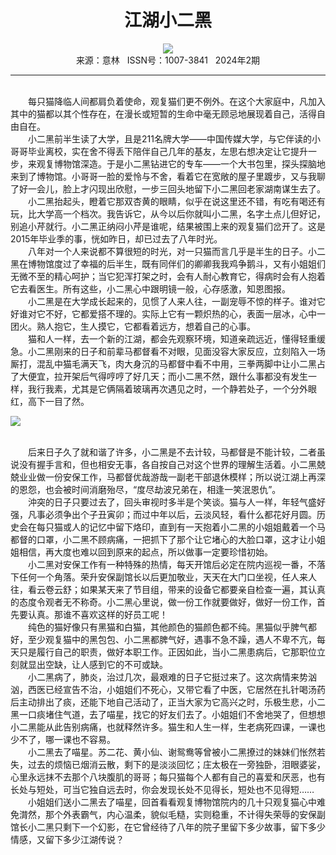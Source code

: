 # <center>江湖小二黑</center>

<div align=center><img src="http://fslib.vip.qikan.cn/img.ashx?key=%d7%f7%d5%df%a3%ba%c2%ed%ce%b4%b6%bc"></div>

<center>来源：意林   ISSN号：1007-3841   2024年2期</center>

* * *

<br>　　每只猫降临人间都肩负着使命，观复猫们更不例外。在这个大家庭中，凡加入其中的猫都以其个性存在，在漫长或短暂的生命中毫无顾忌地展现着自己，活得自由自在。  
　　小二黑前半生读了大学，且是211名牌大学——中国传媒大学，与它伴读的小哥哥毕业离校，实在舍不得丢下陪伴自己几年的基友，左思右想决定让它提升一步，来观复博物馆深造。于是小二黑钻进它的专车——一个大书包里，探头探脑地来到了博物馆。小哥哥一脸的爱怜与不舍，看着它在宽敞的屋子里踱步，又与我聊了好一会儿，脸上才闪现出欣慰，一步三回头地留下小二黑回老家湖南谋生去了。  
　　小二黑抬起头，瞪着它那双杏黄的眼睛，似乎在说这里还不错，有吃有喝还有玩，比大学高一个档次。我告诉它，从今以后你就叫小二黑，名字土点儿但好记，别追小芹就行。小二黑正纳闷小芹是谁呢，结果被围上来的观复猫们岔开了。这是2015年毕业季的事，恍如昨日，却已过去了八年时光。  
　　八年对一个人来说都不算很短的时光，对一只猫而言几乎是半生的日子。小二黑在博物馆度过了幸福的后半生，既有同伴们的卿卿我我鸡争鹅斗，又有小姐姐们无微不至的精心呵护；当它犯浑打架之时，会有人耐心教育它，得病时会有人抱着它去看医生。所有这些，小二黑心中跟明镜一般，心存感激，知恩图报。  
　　小二黑是在大学成长起来的，见惯了人来人往，一副宠辱不惊的样子。谁对它好谁对它不好，它都爱搭不理的。实际上它有一颗炽热的心，表面一层冰，心中一团火。熟人抱它，生人摸它，它都看着远方，想着自己的心事。  
　　猫和人一样，去一个新的江湖，都会先观察环境，知道亲疏远近，懂得轻重缓急。小二黑刚来的日子和前辈马都督看不对眼，见面没容大家反应，立刻陷入一场厮打，混乱中猫毛满天飞，肉大身沉的马都督中看不中用，三拳两脚中让小二黑占了大便宜，拉开架后气得哼哼了好几天；而小二黑不然，跟什么事都没有发生一样，我行我素，尤其是它俩隔着玻璃再次遇见之时，一个静若处子，一个分外眼红，高下一目了然。

![](http://img.resource.qikan.cn/markvip/qkimages/yili/yili202402/yili20240231-1-l.jpg)

  
<br>　　后来日子久了就和谐了许多，小二黑是不去计较，马都督是不能计较，二者虽说没有握手言和，但也相安无事，各自按自己对这个世界的理解生活着。小二黑兢兢业业做一份安保工作，马都督优哉游哉一副老干部退休模样；所以说江湖上再深的恩怨，也会被时间消磨殆尽，“度尽劫波兄弟在，相逢一笑泯恩仇”。  
　　沖突的日子只要过去了，回头审视时多半是个笑谈。猫与人一样，年轻气盛好强，凡事必须争出个子丑寅卯；而过中年以后，云淡风轻，看什么都花好月圆。历史会在每只猫或人的记忆中留下烙印，直到有一天抱着小二黑的小姐姐戴着一个马都督的口罩，小二黑不顾病痛，一把抓下了那个让它堵心的大脸口罩，这才让小姐姐相信，再大度也难以回到原来的起点，所以做事一定要珍惜初始。  
　　小二黑对安保工作有一种特殊的热情，每天开馆后必定在院内巡视一番，不落下任何一个角落。荣升安保副馆长以后更加敬业，天天在大门口坐视，任人来人往，看云卷云舒；如果某天来了节目组，带来的设备它都要亲自检查一遍，其认真的态度令观者无不称奇。小二黑心里说，做一份工作就要做好，做好一份工作，首先要认真。那谁不喜欢这样的好员工呢！  
　　纯色的猫好像只有黑猫和白猫，其他颜色的猫颜色都不纯。黑猫似乎脾气都好，至少观复猫中的黑包包、小二黑都脾气好，遇事不急不躁，遇人不卑不亢，每天只是履行自己的职责，做好本职工作。正因如此，当小二黑患病后，它那职位立刻就显出空缺，让人感到它的不可或缺。  
　　小二黑病了，肺炎，治过几次，最艰难的日子它挺过来了。这次病情来势汹汹，西医已经宣告不治，小姐姐们不死心，又带它看了中医，它居然在扎针喝汤药后主动排出了痰，还能下地自己活动了，正当大家为它高兴之时，乐极生悲，小二黑一口痰堵住气道，去了喵星，找它的好友们去了。小姐姐们不舍地哭了，但想想小二黑能从此告别病痛，也就释然许多。猫生和人生一样，生老病死四课，一课也少不了，哪一课也不容易。  
　　小二黑去了喵星。苏二花、黄小仙、谢鸳鸯等曾被小二黑撩过的妹妹们怅然若失，过去的烦恼已烟消云散，剩下的是淡淡回忆；庄太极在一旁独卧，泪眼婆娑，心里永远抹不去那个八块腹肌的哥哥；每只猫每个人都有自己的喜爱和厌恶，也有长处与短处，可当它独自远去时，你会发现长处不见得长，短处也不见得短……  
　　小姐姐们送小二黑去了喵星，回首看看观复博物馆院内的几十只观复猫心中难免潸然，那个外表霸气，内心温柔，貌似毛糙，实则稳重，不计得失荣辱的安保副馆长小二黑只剩下一个幻影，在它曾经待了八年的院子里留下多少故事，留下多少情感，又留下多少江湖传说？
